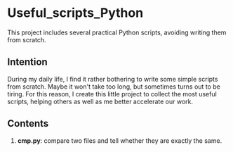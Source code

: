 # Useful_scripts_Python
This project includes several practical Python scripts, avoiding writing them from scratch.

## Intention
During my daily life, I find it rather bothering to write some simple scripts from scratch. Maybe it won't take too long, but sometimes turns out to be tiring. For this reason, I create this little project to collect the most useful scripts, helping others as well as me better accelerate our work.

## Contents
1. **cmp.py**: compare two files and tell whether they are exactly the same.
